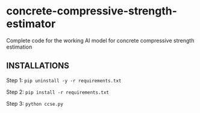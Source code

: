 # concrete-compressive-strength-estimator
Complete code for the working AI model for concrete compressive strength estimation

## INSTALLATIONS

Step 1: `pip uninstall -y -r requirements.txt`

Step 2: `pip install -r requirements.txt`

Step 3: `python ccse.py`
